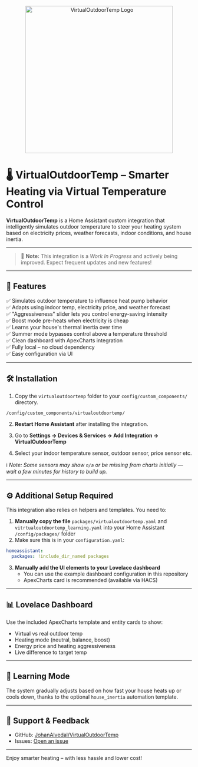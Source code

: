 
<p align="center">
  <img src="https://github.com/JohanAlvedal/VirtualOutdoorTemp/raw/main/custom_components/virtualoutdoortemp/icons/icon.png" alt="VirtualOutdoorTemp Logo" width="400">
</p>

# 🌡️ VirtualOutdoorTemp – Smarter Heating via Virtual Temperature Control

**VirtualOutdoorTemp** is a Home Assistant custom integration that intelligently simulates outdoor temperature to steer your heating system based on electricity prices, weather forecasts, indoor conditions, and house inertia.

---

> 🧪 **Note:** This integration is a *Work In Progress* and actively being improved. Expect frequent updates and new features!

---

## 🚀 Features

✅ Simulates outdoor temperature to influence heat pump behavior  
✅ Adapts using indoor temp, electricity price, and weather forecast  
✅ "Aggressiveness" slider lets you control energy-saving intensity  
✅ Boost mode pre-heats when electricity is cheap  
✅ Learns your house's thermal inertia over time  
✅ Summer mode bypasses control above a temperature threshold  
✅ Clean dashboard with ApexCharts integration  
✅ Fully local – no cloud dependency  
✅ Easy configuration via UI  

---

## 🛠 Installation

1. Copy the `virtualoutdoortemp` folder to your `config/custom_components/` directory.

```bash
/config/custom_components/virtualoutdoortemp/
```

2. **Restart Home Assistant** after installing the integration.

3. Go to **Settings → Devices & Services → Add Integration → VirtualOutdoorTemp**

4. Select your indoor temperature sensor, outdoor sensor, price sensor etc.

ℹ️ *Note: Some sensors may show `n/a` or be missing from charts initially — wait a few minutes for history to build up.*

---

## ⚙️ Additional Setup Required

This integration also relies on helpers and templates. You need to:

1. **Manually copy the file** `packages/virtualoutdoortemp.yaml` and `vitrtualoutdoortemp_learning.yaml` into your Home Assistant `/config/packages/` folder  
2. Make sure this is in your `configuration.yaml`:

```yaml
homeassistant:
  packages: !include_dir_named packages
```

3. **Manually add the UI elements to your Lovelace dashboard**  
   - You can use the example dashboard configuration in this repository  
   - ApexCharts card is recommended (available via HACS)

---

## 📊 Lovelace Dashboard

Use the included ApexCharts template and entity cards to show:

- Virtual vs real outdoor temp
- Heating mode (neutral, balance, boost)
- Energy price and heating aggressiveness
- Live difference to target temp

---

## 🧠 Learning Mode

The system gradually adjusts based on how fast your house heats up or cools down, thanks to the optional `house_inertia` automation template.

---

## 💬 Support & Feedback

- GitHub: [JohanAlvedal/VirtualOutdoorTemp](https://github.com/JohanAlvedal/VirtualOutdoorTemp)
- Issues: [Open an issue](https://github.com/JohanAlvedal/VirtualOutdoorTemp/issues)

---

Enjoy smarter heating – with less hassle and lower cost!
